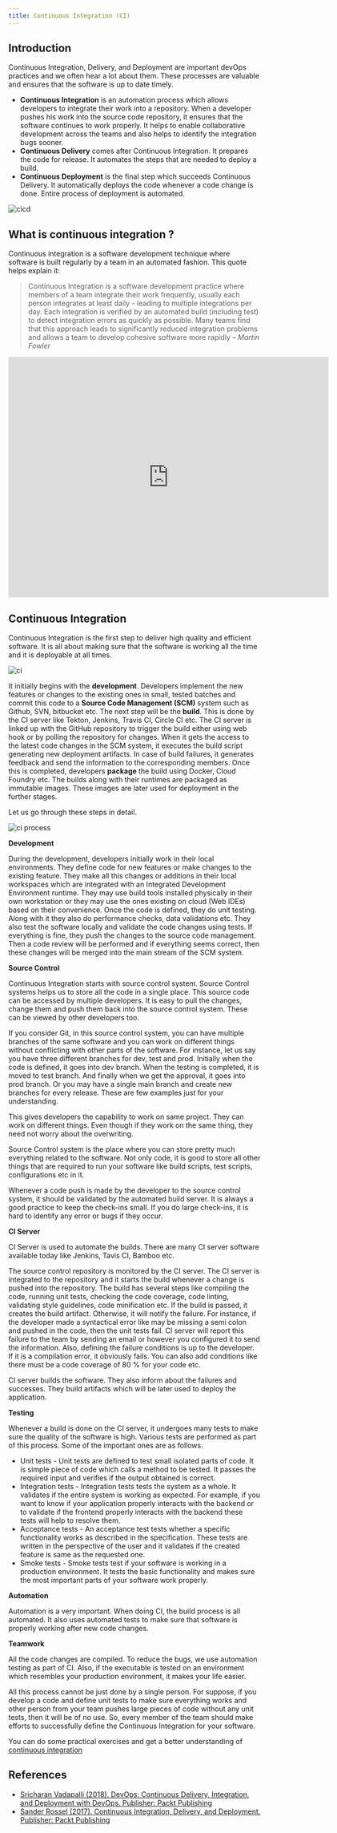 ```yaml
---
title: Continuous Integration (CI)
---
```


## Introduction

Continuous Integration, Delivery, and Deployment are important devOps practices and we often hear a lot about them. These processes are valuable and ensures that the software is up to date timely.

- **Continuous Integration** is an automation process which allows developers to integrate their work into a repository. When a developer pushes his work into the source code repository, it ensures that the software continues to work properly. It helps to enable collaborative development across the teams and also helps to identify the integration bugs sooner.
- **Continuous Delivery** comes after Continuous Integration. It prepares the code for release. It automates the steps that are needed to deploy a build.
- **Continuous Deployment** is the final step which succeeds Continuous Delivery. It automatically deploys the code whenever a code change is done. Entire process of deployment is automated.

![cicd](../images/continuous-integration/cicd.png)

## What is continuous integration ?

Continuous integration is a software development technique where software is built regularly by a team in an automated fashion.
This quote helps explain it:

> Continuous Integration is a software development practice where members of a team integrate their work frequently,
> usually each person integrates at least daily - leading to multiple integrations per day.
> Each integration is verified by an automated build (including test) to
> detect integration errors as quickly as possible. Many teams find that this approach leads to significantly
> reduced integration problems and allows a team to develop cohesive software more rapidly
> <cite>– Martin Fowler</cite>

<iframe width="640" height="480" src="https://www.youtube.com/embed/1er2cjUq1UI" frameborder="0" allow="accelerometer; autoplay; encrypted-media; gyroscope; picture-in-picture" allowfullscreen></iframe>

## Continuous Integration

Continuous Integration is the first step to deliver high quality and efficient software. It is all about making sure that the software is working all the time and it is deployable at all times.

![ci](../images/continuous-integration/ci.png)

It initially begins with the **development**. Developers implement the new features or changes to the existing ones in small, tested batches and commit this code to a **Source Code Management (SCM)** system such as Github, SVN, bitbucket etc. The next step will be the **build**. This is done by the CI server like Tekton, Jenkins, Travis CI, Circle CI etc. The CI server is linked up with the GitHub repository to trigger the build either using web hook or by polling the repository for changes. When it gets the access to the latest code changes in the SCM system, it executes the build script generating new deployment artifacts. In case of build failures, it generates feedback and send the information to the corresponding members. Once this is completed, developers **package** the build using Docker, Cloud Foundry etc. The builds along with their runtimes are packaged as immutable images. These images are later used for deployment in the further stages.

Let us go through these steps in detail.

![ci process](../images/continuous-integration/ci_process.png)

**Development**

During the development, developers initially work in their local environments. They define code for new features or make changes to the existing feature. They make all this changes or additions in their local workspaces which are integrated with an Integrated Development Environment runtime. They may use build tools installed physically in their own workstation or they may use the ones existing on cloud (Web IDEs) based on their convenience. Once the code is defined, they do unit testing. Along with it they also do performance checks, data validations etc. They also test the software locally and validate the code changes using tests. If everything is fine, they push the changes to the source code management. Then a code review will be performed and if everything seems correct, then these changes will be merged into the main stream of the SCM system.

**Source Control**

Continuous Integration starts with source control system. Source Control systems helps us to store all the code in a single place. This source code can be accessed by multiple developers. It is easy to pull the changes, change them and push them back into the source control system. These can be viewed by other developers too.

If you consider Git, in this source control system, you can have multiple branches of the same software and you can work on different things without conflicting with other parts of the software. For instance, let us say you have three different branches for dev, test and prod. Initially when the code is defined, it goes into dev branch. When the testing is completed, it is moved to test branch. And finally when we get the approval, it goes into prod branch. Or you may have a single main branch and create new branches for every release. These are few examples just for your understanding.

This gives developers the capability to work on same project. They can work on different things. Even though if they work on the same thing, they need not worry about the overwriting.

Source Control system is the place where you can store pretty much everything related to the software. Not only code, it is good to store all other things that are required to run your software like build scripts, test scripts, configurations etc in it.

Whenever a code push is made by the developer to the source control system, it should be validated by the automated build server. It is always a good practice to keep the check-ins small. If you do large check-ins, it is hard to identify any error or bugs if they occur.

**CI Server**

CI Server is used to automate the builds. There are many CI server software available today like Jenkins, Tavis CI, Bamboo etc.

The source control repository is monitored by the CI server. The CI server is integrated to the repository and it starts the build whenever a change is pushed into the repository. The build has several steps like compiling the code, running unit tests, checking the code coverage, code linting, validating style guidelines, code minification etc. If the build is passed, it creates the build artifact. Otherwise, it will notify the failure. For instance, if the developer made a syntactical error like may be missing a semi colon and pushed in the code, then the unit tests fail. CI server will report this failure to the team by sending an email or however you configured it to send the information. Also, defining the failure conditions is up to the developer. If it is a compilation error, it obviously fails. You can also add conditions like there must be a code coverage of 80 % for your code etc.

CI server builds the software. They also inform about the failures and successes. They build artifacts which will be later used to deploy the application.

**Testing**

Whenever a build is done on the CI server, it undergoes many tests to make sure the quality of the software is high. Various tests are performed as part of this process. Some of the important ones are as follows.

- Unit tests - Unit tests are defined to test small isolated parts of code. It is simple piece of code which calls a method to be tested. It passes the required input and verifies if the output obtained is correct.
- Integration tests - Integration tests tests the system as a whole. It validates if the entire system is working as expected. For example, if you want to know if your application properly interacts with the backend or to validate if the frontend properly interacts with the backend these tests will help to resolve them.
- Acceptance tests - An acceptance test tests whether a specific functionality works as described in the specification. These tests are written in the perspective of the user and it validates if the created feature is same as the requested one.
- Smoke tests - Smoke tests test if your software is working in a production environment. It tests the basic functionality and makes sure the most important parts of your software work properly.

**Automation**

Automation is a very important. When doing CI, the build process is all automated. It also uses automated tests to make sure that software is properly working after new code changes.

**Teamwork**

All the code changes are compiled. To reduce the bugs, we use automation testing as part of CI. Also, if the executable is tested on an environment which resembles your production environment, it makes your life easier.

All this process cannot be just done by a single person. For suppose, if you develop a code and define unit tests to make sure everything works and other person from your team pushes large pieces of code without any unit tests, then it will be of no use. So, every member of the team should make efforts to successfully define the Continuous Integration for your software.

You can do some practical exercises and get a better understanding of [continuous integration](/developer-intermediate/continuous-integration-handson/)

## References

- [Sricharan Vadapalli (2018). DevOps: Continuous Delivery, Integration, and Deployment with DevOps. Publisher: Packt Publishing](https://learning.oreilly.com/library/view/devops-continuous-delivery/9781789132991/)
- [Sander Rossel (2017). Continuous Integration, Delivery, and Deployment. Publisher: Packt Publishing](https://learning.oreilly.com/library/view/continuous-integration-delivery/9781787286610/)
